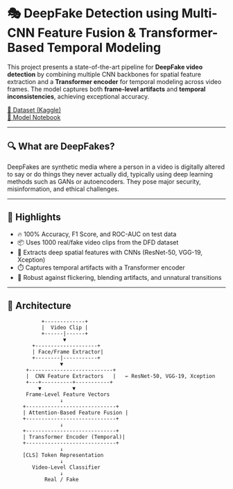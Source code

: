# 🎭 DeepFake Detection using Multi-CNN Feature Fusion & Transformer-Based Temporal Modeling

This project presents a state-of-the-art pipeline for **DeepFake video detection** by combining multiple CNN backbones for spatial feature extraction and a **Transformer encoder** for temporal modeling across video frames. The model captures both **frame-level artifacts** and **temporal inconsistencies**, achieving exceptional accuracy.

[📂 Dataset (Kaggle)](https://www.kaggle.com/datasets/sanikatiwarekar/deep-fake-detection-dfd-entire-original-dataset)  
[🧠 Model Notebook](https://www.kaggle.com/code/noobcoder27/deepfake-detection-model/edit)

---

## 🔍 What are DeepFakes?

DeepFakes are synthetic media where a person in a video is digitally altered to say or do things they never actually did, typically using deep learning methods such as GANs or autoencoders. They pose major security, misinformation, and ethical challenges.

---

## 📌 Highlights

- 🔥 100% Accuracy, F1 Score, and ROC-AUC on test data
- 📦 Uses 1000 real/fake video clips from the DFD dataset
- 🧠 Extracts deep spatial features with CNNs (ResNet-50, VGG-19, Xception)
- ⏱️ Captures temporal artifacts with a Transformer encoder
- 🎯 Robust against flickering, blending artifacts, and unnatural transitions

---

## 🧱 Architecture

```text
           +-------------+
           |  Video Clip |
           +------|------+
                  ▼
        +--------------------+
        | Face/Frame Extractor|
        +--------|-----------+
                 ▼
      +---------------------------+
      |  CNN Feature Extractors   |   ← ResNet-50, VGG-19, Xception
      +---+----------+-----------+
          ▼          ▼
      Frame-Level Feature Vectors
                 ↓
     +-----------------------------+
     | Attention-Based Feature Fusion |
     +-----------------------------+
                 ↓
     +-----------------------------+
     | Transformer Encoder (Temporal)|
     +-----------------------------+
                 ↓
     [CLS] Token Representation
                 ↓
        Video-Level Classifier
                 ↓
            Real / Fake


